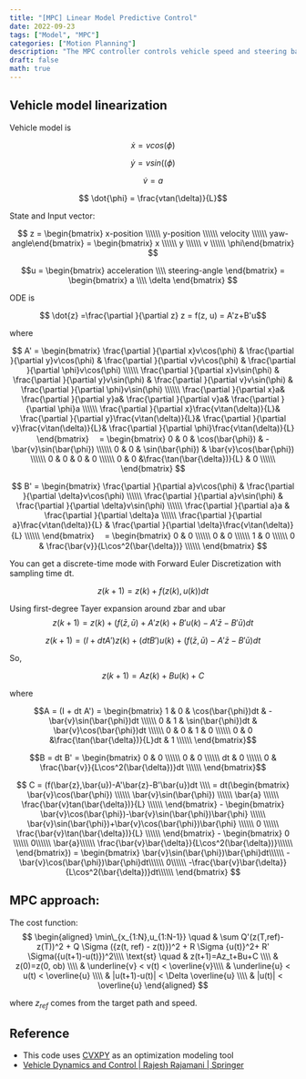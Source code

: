 ```yaml
---
title: "[MPC] Linear Model Predictive Control"
date: 2022-09-23
tags: ["Model", "MPC"]
categories: ["Motion Planning"]
description: "The MPC controller controls vehicle speed and steering based on linearized model."
draft: false
math: true
---
```


## Vehicle model linearization
Vehicle model is 

$$ \dot{x} = vcos(\phi)$$

$$ \dot{y} = vsin((\phi)$$

$$ \dot{v} = a$$

$$ \dot{\phi} = \frac{vtan(\delta)}{L}$$

State and Input vector:

$$ z = \begin{bmatrix}
x-position \\\\\\
y-position \\\\\\
velocity \\\\\\
yaw-angle\end{bmatrix} = \begin{bmatrix}
x \\\\\\
y \\\\\\
v \\\\\\
\phi\end{bmatrix} $$

$$u = \begin{bmatrix}
acceleration \\\\ 
steering-angle
\end{bmatrix} 
= \begin{bmatrix}
a \\\\ 
\delta
\end{bmatrix} $$

ODE is 

$$ \dot{z} =\frac{\partial }{\partial z} z = f(z, u) = A'z+B'u$$

where

$$ A' =
\begin{bmatrix}
\frac{\partial }{\partial x}v\cos(\phi) & 
\frac{\partial }{\partial y}v\cos(\phi) & 
\frac{\partial }{\partial v}v\cos(\phi) &
\frac{\partial }{\partial \phi}v\cos(\phi) \\\\\\
\frac{\partial }{\partial x}v\sin(\phi) & 
\frac{\partial }{\partial y}v\sin(\phi) & 
\frac{\partial }{\partial v}v\sin(\phi) &
\frac{\partial }{\partial \phi}v\sin(\phi) \\\\\\
\frac{\partial }{\partial x}a& 
\frac{\partial }{\partial y}a& 
\frac{\partial }{\partial v}a&
\frac{\partial }{\partial \phi}a \\\\\\
\frac{\partial }{\partial x}\frac{v\tan(\delta)}{L}& 
\frac{\partial }{\partial y}\frac{v\tan(\delta)}{L}& 
\frac{\partial }{\partial v}\frac{v\tan(\delta)}{L}&
\frac{\partial }{\partial \phi}\frac{v\tan(\delta)}{L}
\end{bmatrix}
　=
\begin{bmatrix}
0 & 0 & \cos(\bar{\phi}) & -\bar{v}\sin(\bar{\phi}) \\\\\\
0 & 0 & \sin(\bar{\phi}) & \bar{v}\cos(\bar{\phi}) \\\\\\
0 & 0 & 0 & 0 \\\\\\
0 & 0 &\frac{\tan(\bar{\delta})}{L} & 0 \\\\\\
\end{bmatrix}
$$

$$
B' =
\begin{bmatrix}
\frac{\partial }{\partial a}v\cos(\phi) &
\frac{\partial }{\partial \delta}v\cos(\phi) \\\\\\
\frac{\partial }{\partial a}v\sin(\phi) &
\frac{\partial }{\partial \delta}v\sin(\phi) \\\\\\
\frac{\partial }{\partial a}a &
\frac{\partial }{\partial \delta}a \\\\\\
\frac{\partial }{\partial a}\frac{v\tan(\delta)}{L} &
\frac{\partial }{\partial \delta}\frac{v\tan(\delta)}{L} \\\\\\
\end{bmatrix}
　=
\begin{bmatrix}
0 & 0 \\\\\\
0 & 0 \\\\\\
1 & 0 \\\\\\
0 & \frac{\bar{v}}{L\cos^2(\bar{\delta})} \\\\\\
\end{bmatrix}
$$

You can get a discrete-time mode with Forward Euler Discretization with sampling time dt.

$$z(k+1) = z(k)+f(z(k),u(k))dt$$

Using first-degree Tayer expansion around zbar and ubar
$$z(k+1) = z(k)+(f(\bar{z},\bar{u})+A'z(k)+B'u(k)-A'\bar{z}-B'\bar{u})dt$$

$$z(k+1) = (I + dtA')z(k)+(dtB')u(k) + (f(\bar{z},\bar{u})-A'\bar{z}-B'\bar{u})dt$$

So, 

$$z(k+1) = Az(k)+Bu(k) +C$$

where

$$A = (I + dt A') =
\begin{bmatrix} 
1 & 0 & \cos(\bar{\phi})dt & -\bar{v}\sin(\bar{\phi})dt \\\\\\
0 & 1 & \sin(\bar{\phi})dt & \bar{v}\cos(\bar{\phi})dt \\\\\\
0 & 0 & 1 & 0 \\\\\\
0 & 0 &\frac{\tan(\bar{\delta})}{L}dt & 1 \\\\\\
\end{bmatrix}$$

$$B = dt B' =
\begin{bmatrix} 
0 & 0 \\\\\\
0 & 0 \\\\\\
dt & 0 \\\\\\
0 & \frac{\bar{v}}{L\cos^2(\bar{\delta})}dt \\\\\\
\end{bmatrix}$$


$$ C = (f(\bar{z},\bar{u})-A'\bar{z}-B'\bar{u})dt \\\\
= dt(\begin{bmatrix} 
\bar{v}\cos(\bar{\phi}) \\\\\\
\bar{v}\sin(\bar{\phi}) \\\\\\
\bar{a} \\\\\\
\frac{\bar{v}tan(\bar{\delta})}{L} \\\\\\
\end{bmatrix} - 
\begin{bmatrix} 
\bar{v}\cos(\bar{\phi})-\bar{v}\sin(\bar{\phi})\bar{\phi} \\\\\\
\bar{v}\sin(\bar{\phi})+\bar{v}\cos(\bar{\phi})\bar{\phi} \\\\\\
0 \\\\\\
\frac{\bar{v}\tan(\bar{\delta})}{L} \\\\\\
\end{bmatrix} -
\begin{bmatrix} 0 \\\\\\ 0\\\\\\ \bar{a}\\\\\\
\frac{\bar{v}\bar{\delta}}{L\cos^2(\bar{\delta})}\\\\\\
\end{bmatrix}) =
\begin{bmatrix} 
\bar{v}\sin(\bar{\phi})\bar{\phi}dt\\\\\\
-\bar{v}\cos(\bar{\phi})\bar{\phi}dt\\\\\\
0\\\\\\
-\frac{\bar{v}\bar{\delta}}{L\cos^2(\bar{\delta})}dt\\\\\\
\end{bmatrix}
$$

## MPC approach:

The cost function:
$$
\begin{aligned} 
\min\_{x_{1:N},u_{1:N-1}} \quad & \sum Q'(z(T,ref)-z(T))^2 + Q \Sigma ({z(t, ref) - z(t)})^2 + R \Sigma {u(t)}^2+ R' \Sigma({u(t+1)-u(t)})^2\\\\
\text{st} \quad 
& z(t+1)=Az_t+Bu+C \\\\
& z(0)=z(0, ob) \\\\
& \underline{v} < v(t) < \overline{v}\\\\
& \underline{u} < u(t) < \overline{u} \\\\
& |u(t+1)-u(t)| < \Delta \overline{u} \\\\
& |u(t)| < \overline{u}
\end{aligned}
$$

where $z_{ref}$ comes from the target path and speed.
## Reference

- This code uses [CVXPY](http://www.cvxpy.org/) as an optimization modeling tool 
- [Vehicle Dynamics and Control \| Rajesh Rajamani \| Springer](http://www.springer.com/us/book/9781461414322)